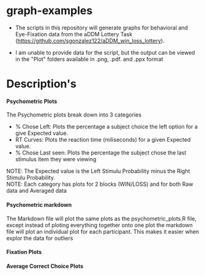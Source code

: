 # graph-examples
- The scripts in this repository will generate graphs for behavioral and Eye-Fixation data from the aDDM Lottery Task <br>
   (https://github.com/sgonzalez122/aDDM_win_loss_lottery). 
   
- I am unable to provide data for the script, but the output can be viewed in the "Plot" folders available in .png, .pdf. and .ppx format

# Description's
#### Psychometric Plots
The Psychometric plots break down into 3 categories 
- % Chose Left: Plots the percentage a subject choice the left option for a give Expected value. 
- RT Curves: Plots the reaction time (miliseconds) for a given Expected value. 
- % Chose Last seen: Plots the percentage the subject chose the last stimulus item they were viewing

NOTE: The Expected value is the Left Stimulu Probability minus the Right Stimulu Probability. <br>
NOTE: Each category has plots for 2 blocks (WIN/LOSS) and for both Raw data and Averaged data

#### Psychometric markdown
The Markdown file will plot the same plots as the psychometric_plots.R file, except instead of ploting everything together
onto one plot the markdown file will plot an individual plot for each participant. This makes it easier when explor the data for outliers 

#### Fixation Plots


#### Average Correct Choice Plots

